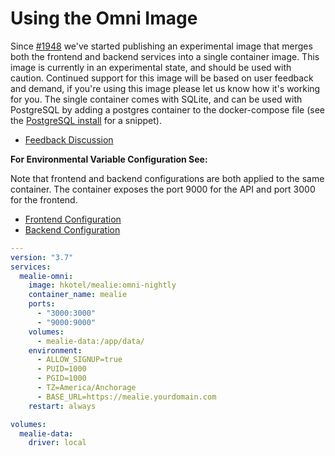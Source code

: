 # Using the Omni Image

Since [#1948](https://github.com/hay-kot/mealie/pull/1948) we've started publishing an experimental image that merges both the frontend and backend services into a single container image. This image is currently in an experimental state, and should be used with caution. Continued support for this image will be based on user feedback and demand, if you're using this image please let us know how it's working for you. The single container comes with SQLite, and can be used with PostgreSQL by adding a postgres container to the docker-compose file (see the [PostgreSQL install](./postgres.md) for a snippet).

- [Feedback Discussion](https://github.com/hay-kot/mealie/discussions/1949)

**For Environmental Variable Configuration See:**

Note that frontend and backend configurations are both applied to the same container. The container exposes the port 9000 for the API and port 3000 for the frontend.

- [Frontend Configuration](./frontend-config.md)
- [Backend Configuration](./backend-config.md)

```yaml
---
version: "3.7"
services:
  mealie-omni:
    image: hkotel/mealie:omni-nightly
    container_name: mealie
    ports:
      - "3000:3000"
      - "9000:9000"
    volumes:
      - mealie-data:/app/data/
    environment:
      - ALLOW_SIGNUP=true
      - PUID=1000
      - PGID=1000
      - TZ=America/Anchorage
      - BASE_URL=https://mealie.yourdomain.com
    restart: always

volumes:
  mealie-data:
    driver: local
```
